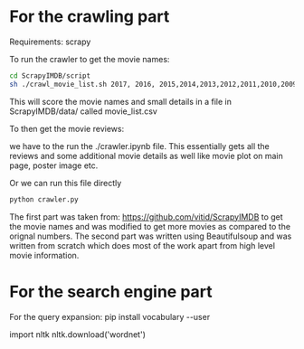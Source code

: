 # For the crawling part 

Requirements:
scrapy

To run the crawler to get the movie names:
```bash
cd ScrapyIMDB/script
sh ./crawl_movie_list.sh 2017, 2016, 2015,2014,2013,2012,2011,2010,2009,2008,2007,2006,2005,2004,2003,2002,2001,2000
```

This will score the movie names and small details in a file in  ScrapyIMDB/data/ called movie_list.csv

To then get the movie reviews: 

we have to the run the ./crawler.ipynb file. This essentially gets all the reviews and some additional movie details as well like movie plot on main page, poster image etc.


Or we can run this file directly

```bash
python crawler.py
```

The first part was taken from: https://github.com/vitid/ScrapyIMDB to get the movie names and was modified to get more movies as compared to the orignal numbers. The second part was written using Beautifulsoup and was written from scratch which does most of the work apart from high level movie information.


# For the search engine part




For the query expansion: 
pip install vocabulary --user

import nltk
nltk.download('wordnet')
